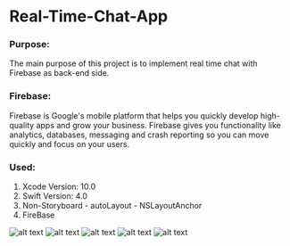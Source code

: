 # Real-Time-Chat-App
### Purpose:
The main purpose of this project is to implement real time chat with Firebase as back-end side.
### Firebase:
Firebase is Google's mobile platform that helps you quickly develop high-quality apps and grow your business. Firebase gives you functionality like analytics, databases, messaging and crash reporting so you can move quickly and focus on your users.
### Used:
1. Xcode Version: 10.0
1. Swift Version: 4.0
1. Non-Storyboard - autoLayout - NSLayoutAnchor
1. FireBase

![alt text](https://github.com/zijiazhai/Real-Time-Chat-App/blob/master/readmeImages/realTimeChat1.png)
![alt text](https://github.com/zijiazhai/Real-Time-Chat-App/blob/master/readmeImages/realTimeChat2.png)
![alt text](https://github.com/zijiazhai/Real-Time-Chat-App/blob/master/readmeImages/realTimeChat3.png)
![alt text](https://github.com/zijiazhai/Real-Time-Chat-App/blob/master/readmeImages/realTimeChat4.png)
![alt text](https://github.com/zijiazhai/Real-Time-Chat-App/blob/master/readmeImages/realTimeChat5.png)
